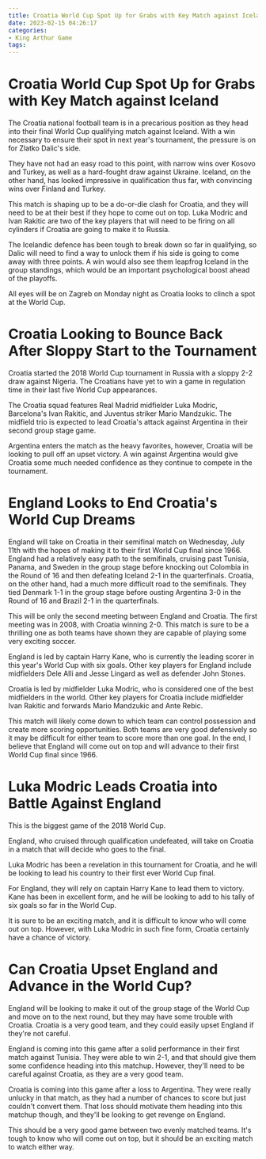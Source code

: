 ```yaml
---
title: Croatia World Cup Spot Up for Grabs with Key Match against Iceland
date: 2023-02-15 04:26:17
categories:
- King Arthur Game
tags:
---
```



#  Croatia World Cup Spot Up for Grabs with Key Match against Iceland

The Croatia national football team is in a precarious position as they head into their final World Cup qualifying match against Iceland. With a win necessary to ensure their spot in next year's tournament, the pressure is on for Zlatko Dalic's side.

They have not had an easy road to this point, with narrow wins over Kosovo and Turkey, as well as a hard-fought draw against Ukraine. Iceland, on the other hand, has looked impressive in qualification thus far, with convincing wins over Finland and Turkey.

This match is shaping up to be a do-or-die clash for Croatia, and they will need to be at their best if they hope to come out on top. Luka Modric and Ivan Rakitic are two of the key players that will need to be firing on all cylinders if Croatia are going to make it to Russia.

The Icelandic defence has been tough to break down so far in qualifying, so Dalic will need to find a way to unlock them if his side is going to come away with three points. A win would also see them leapfrog Iceland in the group standings, which would be an important psychological boost ahead of the playoffs.

All eyes will be on Zagreb on Monday night as Croatia looks to clinch a spot at the World Cup.

#  Croatia Looking to Bounce Back After Sloppy Start to the Tournament

Croatia started the 2018 World Cup tournament in Russia with a sloppy 2-2 draw against Nigeria. The Croatians have yet to win a game in regulation time in their last five World Cup appearances.

The Croatia squad features Real Madrid midfielder Luka Modric, Barcelona's Ivan Rakitic, and Juventus striker Mario Mandzukic. The midfield trio is expected to lead Croatia's attack against Argentina in their second group stage game.

Argentina enters the match as the heavy favorites, however, Croatia will be looking to pull off an upset victory. A win against Argentina would give Croatia some much needed confidence as they continue to compete in the tournament.

#  England Looks to End Croatia's World Cup Dreams

England will take on Croatia in their semifinal match on Wednesday, July 11th with the hopes of making it to their first World Cup final since 1966. England had a relatively easy path to the semifinals, cruising past Tunisia, Panama, and Sweden in the group stage before knocking out Colombia in the Round of 16 and then defeating Iceland 2-1 in the quarterfinals. Croatia, on the other hand, had a much more difficult road to the semifinals. They tied Denmark 1-1 in the group stage before ousting Argentina 3-0 in the Round of 16 and Brazil 2-1 in the quarterfinals.

This will be only the second meeting between England and Croatia. The first meeting was in 2008, with Croatia winning 2-0. This match is sure to be a thrilling one as both teams have shown they are capable of playing some very exciting soccer.

England is led by captain Harry Kane, who is currently the leading scorer in this year's World Cup with six goals. Other key players for England include midfielders Dele Alli and Jesse Lingard as well as defender John Stones.

Croatia is led by midfielder Luka Modric, who is considered one of the best midfielders in the world. Other key players for Croatia include midfielder Ivan Rakitic and forwards Mario Mandzukic and Ante Rebic.

This match will likely come down to which team can control possession and create more scoring opportunities. Both teams are very good defensively so it may be difficult for either team to score more than one goal. In the end, I believe that England will come out on top and will advance to their first World Cup final since 1966.

#  Luka Modric Leads Croatia into Battle Against England

This is the biggest game of the 2018 World Cup.

England, who cruised through qualification undefeated, will take on Croatia in a match that will decide who goes to the final.

Luka Modric has been a revelation in this tournament for Croatia, and he will be looking to lead his country to their first ever World Cup final.

For England, they will rely on captain Harry Kane to lead them to victory. Kane has been in excellent form, and he will be looking to add to his tally of six goals so far in the World Cup.

It is sure to be an exciting match, and it is difficult to know who will come out on top. However, with Luka Modric in such fine form, Croatia certainly have a chance of victory.

#  Can Croatia Upset England and Advance in the World Cup?

England will be looking to make it out of the group stage of the World Cup and move on to the next round, but they may have some trouble with Croatia. Croatia is a very good team, and they could easily upset England if they're not careful.

England is coming into this game after a solid performance in their first match against Tunisia. They were able to win 2-1, and that should give them some confidence heading into this matchup. However, they'll need to be careful against Croatia, as they are a very good team.

Croatia is coming into this game after a loss to Argentina. They were really unlucky in that match, as they had a number of chances to score but just couldn't convert them. That loss should motivate them heading into this matchup though, and they'll be looking to get revenge on England.

This should be a very good game between two evenly matched teams. It's tough to know who will come out on top, but it should be an exciting match to watch either way.